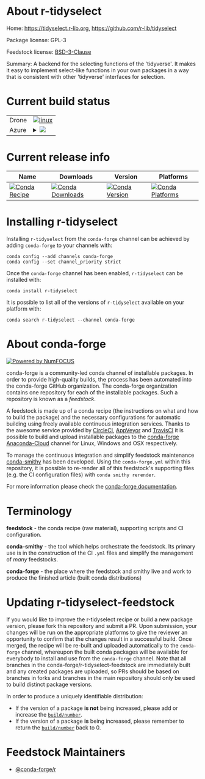 About r-tidyselect
==================

Home: https://tidyselect.r-lib.org, https://github.com/r-lib/tidyselect

Package license: GPL-3

Feedstock license: [BSD-3-Clause](https://github.com/conda-forge/r-tidyselect-feedstock/blob/master/LICENSE.txt)

Summary: A backend for the selecting functions of the 'tidyverse'. It makes it easy to implement select-like functions in your own packages in a way that is consistent with other 'tidyverse' interfaces for selection.

Current build status
====================


<table><tr>
    <td>Drone</td>
    <td>
      <a href="https://cloud.drone.io/conda-forge/r-tidyselect-feedstock">
        <img alt="linux" src="https://img.shields.io/drone/build/conda-forge/r-tidyselect-feedstock/master.svg?label=Linux">
      </a>
    </td>
  </tr>
    
  <tr>
    <td>Azure</td>
    <td>
      <details>
        <summary>
          <a href="https://dev.azure.com/conda-forge/feedstock-builds/_build/latest?definitionId=1732&branchName=master">
            <img src="https://dev.azure.com/conda-forge/feedstock-builds/_apis/build/status/r-tidyselect-feedstock?branchName=master">
          </a>
        </summary>
        <table>
          <thead><tr><th>Variant</th><th>Status</th></tr></thead>
          <tbody><tr>
              <td>linux_64_r_base3.6</td>
              <td>
                <a href="https://dev.azure.com/conda-forge/feedstock-builds/_build/latest?definitionId=1732&branchName=master">
                  <img src="https://dev.azure.com/conda-forge/feedstock-builds/_apis/build/status/r-tidyselect-feedstock?branchName=master&jobName=linux&configuration=linux_64_r_base3.6" alt="variant">
                </a>
              </td>
            </tr><tr>
              <td>linux_64_r_base4.0</td>
              <td>
                <a href="https://dev.azure.com/conda-forge/feedstock-builds/_build/latest?definitionId=1732&branchName=master">
                  <img src="https://dev.azure.com/conda-forge/feedstock-builds/_apis/build/status/r-tidyselect-feedstock?branchName=master&jobName=linux&configuration=linux_64_r_base4.0" alt="variant">
                </a>
              </td>
            </tr><tr>
              <td>linux_aarch64_r_base3.6</td>
              <td>
                <a href="https://dev.azure.com/conda-forge/feedstock-builds/_build/latest?definitionId=1732&branchName=master">
                  <img src="https://dev.azure.com/conda-forge/feedstock-builds/_apis/build/status/r-tidyselect-feedstock?branchName=master&jobName=linux&configuration=linux_aarch64_r_base3.6" alt="variant">
                </a>
              </td>
            </tr><tr>
              <td>linux_aarch64_r_base4.0</td>
              <td>
                <a href="https://dev.azure.com/conda-forge/feedstock-builds/_build/latest?definitionId=1732&branchName=master">
                  <img src="https://dev.azure.com/conda-forge/feedstock-builds/_apis/build/status/r-tidyselect-feedstock?branchName=master&jobName=linux&configuration=linux_aarch64_r_base4.0" alt="variant">
                </a>
              </td>
            </tr><tr>
              <td>linux_ppc64le_r_base3.6</td>
              <td>
                <a href="https://dev.azure.com/conda-forge/feedstock-builds/_build/latest?definitionId=1732&branchName=master">
                  <img src="https://dev.azure.com/conda-forge/feedstock-builds/_apis/build/status/r-tidyselect-feedstock?branchName=master&jobName=linux&configuration=linux_ppc64le_r_base3.6" alt="variant">
                </a>
              </td>
            </tr><tr>
              <td>linux_ppc64le_r_base4.0</td>
              <td>
                <a href="https://dev.azure.com/conda-forge/feedstock-builds/_build/latest?definitionId=1732&branchName=master">
                  <img src="https://dev.azure.com/conda-forge/feedstock-builds/_apis/build/status/r-tidyselect-feedstock?branchName=master&jobName=linux&configuration=linux_ppc64le_r_base4.0" alt="variant">
                </a>
              </td>
            </tr><tr>
              <td>osx_64_r_base3.6</td>
              <td>
                <a href="https://dev.azure.com/conda-forge/feedstock-builds/_build/latest?definitionId=1732&branchName=master">
                  <img src="https://dev.azure.com/conda-forge/feedstock-builds/_apis/build/status/r-tidyselect-feedstock?branchName=master&jobName=osx&configuration=osx_64_r_base3.6" alt="variant">
                </a>
              </td>
            </tr><tr>
              <td>osx_64_r_base4.0</td>
              <td>
                <a href="https://dev.azure.com/conda-forge/feedstock-builds/_build/latest?definitionId=1732&branchName=master">
                  <img src="https://dev.azure.com/conda-forge/feedstock-builds/_apis/build/status/r-tidyselect-feedstock?branchName=master&jobName=osx&configuration=osx_64_r_base4.0" alt="variant">
                </a>
              </td>
            </tr><tr>
              <td>win_64_r_base3.6</td>
              <td>
                <a href="https://dev.azure.com/conda-forge/feedstock-builds/_build/latest?definitionId=1732&branchName=master">
                  <img src="https://dev.azure.com/conda-forge/feedstock-builds/_apis/build/status/r-tidyselect-feedstock?branchName=master&jobName=win&configuration=win_64_r_base3.6" alt="variant">
                </a>
              </td>
            </tr><tr>
              <td>win_64_r_base4.0</td>
              <td>
                <a href="https://dev.azure.com/conda-forge/feedstock-builds/_build/latest?definitionId=1732&branchName=master">
                  <img src="https://dev.azure.com/conda-forge/feedstock-builds/_apis/build/status/r-tidyselect-feedstock?branchName=master&jobName=win&configuration=win_64_r_base4.0" alt="variant">
                </a>
              </td>
            </tr>
          </tbody>
        </table>
      </details>
    </td>
  </tr>
</table>

Current release info
====================

| Name | Downloads | Version | Platforms |
| --- | --- | --- | --- |
| [![Conda Recipe](https://img.shields.io/badge/recipe-r--tidyselect-green.svg)](https://anaconda.org/conda-forge/r-tidyselect) | [![Conda Downloads](https://img.shields.io/conda/dn/conda-forge/r-tidyselect.svg)](https://anaconda.org/conda-forge/r-tidyselect) | [![Conda Version](https://img.shields.io/conda/vn/conda-forge/r-tidyselect.svg)](https://anaconda.org/conda-forge/r-tidyselect) | [![Conda Platforms](https://img.shields.io/conda/pn/conda-forge/r-tidyselect.svg)](https://anaconda.org/conda-forge/r-tidyselect) |

Installing r-tidyselect
=======================

Installing `r-tidyselect` from the `conda-forge` channel can be achieved by adding `conda-forge` to your channels with:

```
conda config --add channels conda-forge
conda config --set channel_priority strict
```

Once the `conda-forge` channel has been enabled, `r-tidyselect` can be installed with:

```
conda install r-tidyselect
```

It is possible to list all of the versions of `r-tidyselect` available on your platform with:

```
conda search r-tidyselect --channel conda-forge
```


About conda-forge
=================

[![Powered by NumFOCUS](https://img.shields.io/badge/powered%20by-NumFOCUS-orange.svg?style=flat&colorA=E1523D&colorB=007D8A)](http://numfocus.org)

conda-forge is a community-led conda channel of installable packages.
In order to provide high-quality builds, the process has been automated into the
conda-forge GitHub organization. The conda-forge organization contains one repository
for each of the installable packages. Such a repository is known as a *feedstock*.

A feedstock is made up of a conda recipe (the instructions on what and how to build
the package) and the necessary configurations for automatic building using freely
available continuous integration services. Thanks to the awesome service provided by
[CircleCI](https://circleci.com/), [AppVeyor](https://www.appveyor.com/)
and [TravisCI](https://travis-ci.com/) it is possible to build and upload installable
packages to the [conda-forge](https://anaconda.org/conda-forge)
[Anaconda-Cloud](https://anaconda.org/) channel for Linux, Windows and OSX respectively.

To manage the continuous integration and simplify feedstock maintenance
[conda-smithy](https://github.com/conda-forge/conda-smithy) has been developed.
Using the ``conda-forge.yml`` within this repository, it is possible to re-render all of
this feedstock's supporting files (e.g. the CI configuration files) with ``conda smithy rerender``.

For more information please check the [conda-forge documentation](https://conda-forge.org/docs/).

Terminology
===========

**feedstock** - the conda recipe (raw material), supporting scripts and CI configuration.

**conda-smithy** - the tool which helps orchestrate the feedstock.
                   Its primary use is in the construction of the CI ``.yml`` files
                   and simplify the management of *many* feedstocks.

**conda-forge** - the place where the feedstock and smithy live and work to
                  produce the finished article (built conda distributions)


Updating r-tidyselect-feedstock
===============================

If you would like to improve the r-tidyselect recipe or build a new
package version, please fork this repository and submit a PR. Upon submission,
your changes will be run on the appropriate platforms to give the reviewer an
opportunity to confirm that the changes result in a successful build. Once
merged, the recipe will be re-built and uploaded automatically to the
`conda-forge` channel, whereupon the built conda packages will be available for
everybody to install and use from the `conda-forge` channel.
Note that all branches in the conda-forge/r-tidyselect-feedstock are
immediately built and any created packages are uploaded, so PRs should be based
on branches in forks and branches in the main repository should only be used to
build distinct package versions.

In order to produce a uniquely identifiable distribution:
 * If the version of a package **is not** being increased, please add or increase
   the [``build/number``](https://docs.conda.io/projects/conda-build/en/latest/resources/define-metadata.html#build-number-and-string).
 * If the version of a package **is** being increased, please remember to return
   the [``build/number``](https://docs.conda.io/projects/conda-build/en/latest/resources/define-metadata.html#build-number-and-string)
   back to 0.

Feedstock Maintainers
=====================

* [@conda-forge/r](https://github.com/conda-forge/r/)

